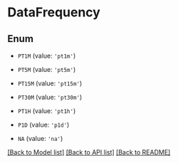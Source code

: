 # DataFrequency


## Enum

* `PT1M` (value: `'pt1m'`)

* `PT5M` (value: `'pt5m'`)

* `PT15M` (value: `'pt15m'`)

* `PT30M` (value: `'pt30m'`)

* `PT1H` (value: `'pt1h'`)

* `P1D` (value: `'p1d'`)

* `NA` (value: `'na'`)

[[Back to Model list]](../README.md#documentation-for-models) [[Back to API list]](../README.md#documentation-for-api-endpoints) [[Back to README]](../README.md)


